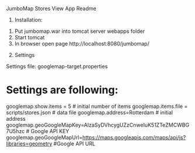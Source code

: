 JumboMap Stores View App Readme

1) Installation:
  1. Put  jumbomap.war into tomcat server webapps folder
  2. Start tomcat
  3. In browser open page http://localhost:8080/jumbomap/

2) Settings

Settings file: googlemap-target.properties

# Settings are following:
googlemap.show.items = 5                           # initial number of items
googlemap.items.file = scripts/stores.json         # data file
googlemap.address=Rotterdam                        # initial address
googlemap.geoGoogleMapKey=AIzaSyDVhcygUZzCnweIuK51ZTeZMCWBG7U5hzc                     # Google API KEY
googlemap.geoGoogleMapUrl=https://maps.googleapis.com/maps/api/js?libraries=geometry  #Google API URL
